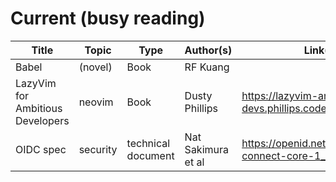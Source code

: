 # Current (busy reading)

| Title                            | Topic    | Type               | Author(s)          | Link(s)                                                 |
| -------------------------------- | -------- | ------------------ | ------------------ | ------------------------------------------------------- |
| Babel                            | (novel)  | Book               | RF Kuang           |                                                         |
| LazyVim for Ambitious Developers | neovim   | Book               | Dusty Phillips     | <https://lazyvim-ambitious-devs.phillips.codes/>        |
| OIDC spec                        | security | technical document | Nat Sakimura et al | <https://openid.net/specs/openid-connect-core-1_0.html> |
